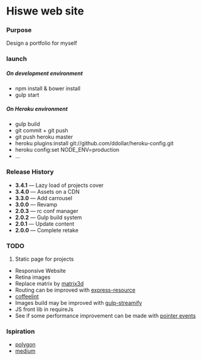 # Hiswe web site

### Purpose

Design a portfolio for myself

### launch

##### On development environment
- npm install & bower install
- gulp start

##### On Heroku environment
- gulp build
- git commit + git push
- git push heroku master
- heroku plugins:install git://github.com/ddollar/heroku-config.git
- heroku config:set NODE_ENV=production
- …

### Release History

- **3.4.1** — Lazy load of projects cover 
- **3.4.0** — Assets on a CDN
- **3.3.0** — Add carrousel
- **3.0.0** — Revamp
- **2.0.3** — rc conf manager
- **2.0.2** — Gulp build system
- **2.0.1** — Update content
- **2.0.0** — Complete retake

### TODO

1. Static page for projects
- Responsive Website
- Retina images
- Replace matrix by [matrix3d](http://9elements.com/html5demos/matrix3d/)
- Routing can be improved with [express-resource](https://www.npmjs.org/package/express-resource)
- [coffeelint](https://www.npmjs.org/package/gulp-coffeelint/)
- Images build may be improved with [gulp-streamify](https://github.com/nfroidure/gulp-streamify)
- JS front lib in requireJs
- See if some performance improvement can be made with [pointer events](http://www.thecssninja.com/javascript/pointer-events-60fps)

### Ispiration

- [polygon](http://www.polygon.com/2014/4/7/5582644/mlb-14-the-show-review)
- [medium](https://medium.com/gulp-js-build/23812e4c9ec1)